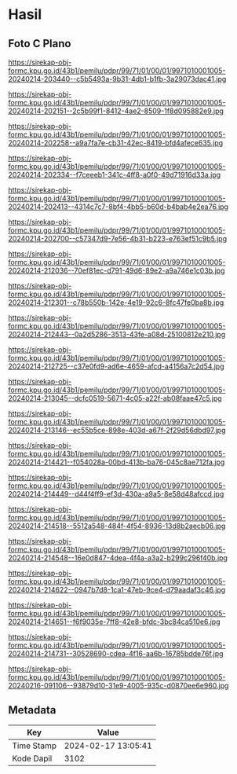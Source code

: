 # Hasil

## Foto C Plano

https://sirekap-obj-formc.kpu.go.id/43b1/pemilu/pdpr/99/71/01/00/01/9971010001005-20240214-203440--c5b5493a-9b31-4db1-b1fb-3a29073dac41.jpg

https://sirekap-obj-formc.kpu.go.id/43b1/pemilu/pdpr/99/71/01/00/01/9971010001005-20240214-202151--2c5b99f1-8412-4ae2-8509-1f8d095882e9.jpg

https://sirekap-obj-formc.kpu.go.id/43b1/pemilu/pdpr/99/71/01/00/01/9971010001005-20240214-202258--a9a7fa7e-cb31-42ec-8419-bfd4afece635.jpg

https://sirekap-obj-formc.kpu.go.id/43b1/pemilu/pdpr/99/71/01/00/01/9971010001005-20240214-202334--f7ceeeb1-341c-4ff8-a0f0-49d71916d33a.jpg

https://sirekap-obj-formc.kpu.go.id/43b1/pemilu/pdpr/99/71/01/00/01/9971010001005-20240214-202413--4314c7c7-8bf4-4bb5-b60d-b4bab4e2ea76.jpg

https://sirekap-obj-formc.kpu.go.id/43b1/pemilu/pdpr/99/71/01/00/01/9971010001005-20240214-202700--c57347d9-7e56-4b31-b223-e763ef51c9b5.jpg

https://sirekap-obj-formc.kpu.go.id/43b1/pemilu/pdpr/99/71/01/00/01/9971010001005-20240214-212036--70ef81ec-d791-49d6-89e2-a9a746e1c03b.jpg

https://sirekap-obj-formc.kpu.go.id/43b1/pemilu/pdpr/99/71/01/00/01/9971010001005-20240214-212301--c78b550b-142e-4e19-92c6-8fc47fe0ba8b.jpg

https://sirekap-obj-formc.kpu.go.id/43b1/pemilu/pdpr/99/71/01/00/01/9971010001005-20240214-212443--0a2d5286-3513-43fe-a08d-25100812e210.jpg

https://sirekap-obj-formc.kpu.go.id/43b1/pemilu/pdpr/99/71/01/00/01/9971010001005-20240214-212725--c37e0fd9-ad6e-4659-afcd-a4156a7c2d54.jpg

https://sirekap-obj-formc.kpu.go.id/43b1/pemilu/pdpr/99/71/01/00/01/9971010001005-20240214-213045--dcfc0519-5671-4c05-a22f-ab08faae47c5.jpg

https://sirekap-obj-formc.kpu.go.id/43b1/pemilu/pdpr/99/71/01/00/01/9971010001005-20240214-213146--ec55b5ce-898e-403d-a67f-2f29d56dbd97.jpg

https://sirekap-obj-formc.kpu.go.id/43b1/pemilu/pdpr/99/71/01/00/01/9971010001005-20240214-214421--f054028a-00bd-413b-ba76-045c8ae712fa.jpg

https://sirekap-obj-formc.kpu.go.id/43b1/pemilu/pdpr/99/71/01/00/01/9971010001005-20240214-214449--d44f4ff9-ef3d-430a-a9a5-8e58d48afccd.jpg

https://sirekap-obj-formc.kpu.go.id/43b1/pemilu/pdpr/99/71/01/00/01/9971010001005-20240214-214518--5512a548-484f-4f54-8936-13d8b2aecb06.jpg

https://sirekap-obj-formc.kpu.go.id/43b1/pemilu/pdpr/99/71/01/00/01/9971010001005-20240214-214548--16e0d847-4dea-4f4a-a3a2-b299c296f40b.jpg

https://sirekap-obj-formc.kpu.go.id/43b1/pemilu/pdpr/99/71/01/00/01/9971010001005-20240214-214622--0947b7d8-1ca1-47eb-9ce4-d79aadaf3c46.jpg

https://sirekap-obj-formc.kpu.go.id/43b1/pemilu/pdpr/99/71/01/00/01/9971010001005-20240214-214651--f6f9035e-7ff8-42e8-bfdc-3bc84ca510e6.jpg

https://sirekap-obj-formc.kpu.go.id/43b1/pemilu/pdpr/99/71/01/00/01/9971010001005-20240214-214731--30528690-cdea-4f16-aa6b-16785bdde76f.jpg

https://sirekap-obj-formc.kpu.go.id/43b1/pemilu/pdpr/99/71/01/00/01/9971010001005-20240216-091106--93879d10-31e9-4005-935c-d0870ee6e960.jpg


## Metadata

| Key        | Value               |
| ---------- | ------------------- |
| Time Stamp | 2024-02-17 13:05:41 |
| Kode Dapil | 3102                |



